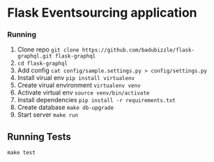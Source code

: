 # Flask Eventsourcing application

### Running

1. Clone repo `git clone https://github.com/badubizzle/flask-graphql.git flask-graphql`
1. `cd flask-graphql`
1. Add config `cat config/sample.settings.py > config/settings.py`
1. Install virual env `pip install virtualenv`
1. Create virual environment `virtualenv venv`
1. Activate virtual env `source venv/bin/activate`
1. Install dependencies `pip install -r requirements.txt`
1. Create database `make db-upgrade`
1. Start server `make run`

## Running Tests

`make test`
